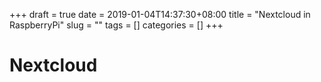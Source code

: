+++ 
draft = true
date = 2019-01-04T14:37:30+08:00
title = "Nextcloud in RaspberryPi"
slug = "" 
tags = []
categories = []
+++

# Nextcloud